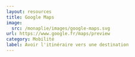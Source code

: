 ```yaml
---
layout: resources
title: Google Maps
image:
  src: /monaplie/images/google-maps.svg
url: https://www.google.fr/maps/preview
category: Mobilité
label: Avoir l'itinéraire vers une destination
---
```

